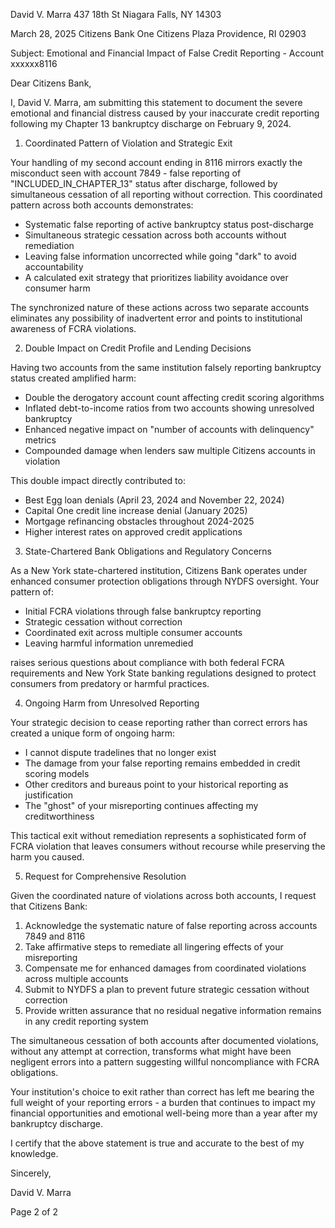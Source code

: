 David V. Marra
437 18th St
Niagara Falls, NY 14303

March 28, 2025
Citizens Bank
One Citizens Plaza
Providence, RI 02903

Subject: Emotional and Financial Impact of False Credit Reporting - Account xxxxxx8116

Dear Citizens Bank,

I, David V. Marra, am submitting this statement to document the severe emotional and financial distress caused by your inaccurate credit reporting following my Chapter 13 bankruptcy discharge on February 9, 2024.

1. Coordinated Pattern of Violation and Strategic Exit

Your handling of my second account ending in 8116 mirrors exactly the misconduct seen with account 7849 - false reporting of "INCLUDED_IN_CHAPTER_13" status after discharge, followed by simultaneous cessation of all reporting without correction. This coordinated pattern across both accounts demonstrates:

- Systematic false reporting of active bankruptcy status post-discharge
- Simultaneous strategic cessation across both accounts without remediation
- Leaving false information uncorrected while going "dark" to avoid accountability
- A calculated exit strategy that prioritizes liability avoidance over consumer harm

The synchronized nature of these actions across two separate accounts eliminates any possibility of inadvertent error and points to institutional awareness of FCRA violations.

2. Double Impact on Credit Profile and Lending Decisions

Having two accounts from the same institution falsely reporting bankruptcy status created amplified harm:

- Double the derogatory account count affecting credit scoring algorithms
- Inflated debt-to-income ratios from two accounts showing unresolved bankruptcy
- Enhanced negative impact on "number of accounts with delinquency" metrics
- Compounded damage when lenders saw multiple Citizens accounts in violation

This double impact directly contributed to:
- Best Egg loan denials (April 23, 2024 and November 22, 2024)
- Capital One credit line increase denial (January 2025)
- Mortgage refinancing obstacles throughout 2024-2025
- Higher interest rates on approved credit applications

3. State-Chartered Bank Obligations and Regulatory Concerns

As a New York state-chartered institution, Citizens Bank operates under enhanced consumer protection obligations through NYDFS oversight. Your pattern of:
- Initial FCRA violations through false bankruptcy reporting
- Strategic cessation without correction
- Coordinated exit across multiple consumer accounts
- Leaving harmful information unremedied

raises serious questions about compliance with both federal FCRA requirements and New York State banking regulations designed to protect consumers from predatory or harmful practices.

4. Ongoing Harm from Unresolved Reporting

Your strategic decision to cease reporting rather than correct errors has created a unique form of ongoing harm:

- I cannot dispute tradelines that no longer exist
- The damage from your false reporting remains embedded in credit scoring models
- Other creditors and bureaus point to your historical reporting as justification
- The "ghost" of your misreporting continues affecting my creditworthiness

This tactical exit without remediation represents a sophisticated form of FCRA violation that leaves consumers without recourse while preserving the harm you caused.

5. Request for Comprehensive Resolution

Given the coordinated nature of violations across both accounts, I request that Citizens Bank:

1. Acknowledge the systematic nature of false reporting across accounts 7849 and 8116
2. Take affirmative steps to remediate all lingering effects of your misreporting
3. Compensate me for enhanced damages from coordinated violations across multiple accounts
4. Submit to NYDFS a plan to prevent future strategic cessation without correction
5. Provide written assurance that no residual negative information remains in any credit reporting system

The simultaneous cessation of both accounts after documented violations, without any attempt at correction, transforms what might have been negligent errors into a pattern suggesting willful noncompliance with FCRA obligations.

Your institution's choice to exit rather than correct has left me bearing the full weight of your reporting errors - a burden that continues to impact my financial opportunities and emotional well-being more than a year after my bankruptcy discharge.

I certify that the above statement is true and accurate to the best of my knowledge.


Sincerely,


David V. Marra

Page 2 of 2